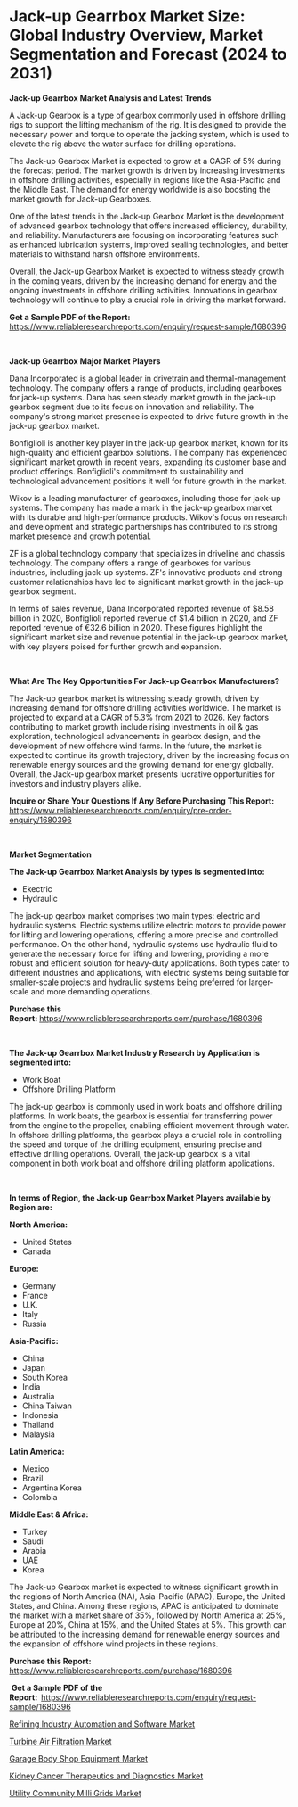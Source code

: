 <p><h1>Jack-up Gearrbox Market Size: Global Industry Overview, Market Segmentation and Forecast (2024 to 2031)</h1></p><p><strong>Jack-up Gearrbox Market Analysis and Latest Trends</strong></p>
<p><p>A Jack-up Gearbox is a type of gearbox commonly used in offshore drilling rigs to support the lifting mechanism of the rig. It is designed to provide the necessary power and torque to operate the jacking system, which is used to elevate the rig above the water surface for drilling operations.</p><p>The Jack-up Gearbox Market is expected to grow at a CAGR of 5% during the forecast period. The market growth is driven by increasing investments in offshore drilling activities, especially in regions like the Asia-Pacific and the Middle East. The demand for energy worldwide is also boosting the market growth for Jack-up Gearboxes.</p><p>One of the latest trends in the Jack-up Gearbox Market is the development of advanced gearbox technology that offers increased efficiency, durability, and reliability. Manufacturers are focusing on incorporating features such as enhanced lubrication systems, improved sealing technologies, and better materials to withstand harsh offshore environments.</p><p>Overall, the Jack-up Gearbox Market is expected to witness steady growth in the coming years, driven by the increasing demand for energy and the ongoing investments in offshore drilling activities. Innovations in gearbox technology will continue to play a crucial role in driving the market forward.</p></p>
<p><strong>Get a Sample PDF of the Report:&nbsp;</strong> <a href="https://www.reliableresearchreports.com/enquiry/request-sample/1680396">https://www.reliableresearchreports.com/enquiry/request-sample/1680396</a></p>
<p>&nbsp;</p>
<p><strong>Jack-up Gearrbox Major Market Players</strong></p>
<p><p>Dana Incorporated is a global leader in drivetrain and thermal-management technology. The company offers a range of products, including gearboxes for jack-up systems. Dana has seen steady market growth in the jack-up gearbox segment due to its focus on innovation and reliability. The company's strong market presence is expected to drive future growth in the jack-up gearbox market.</p><p>Bonfiglioli is another key player in the jack-up gearbox market, known for its high-quality and efficient gearbox solutions. The company has experienced significant market growth in recent years, expanding its customer base and product offerings. Bonfiglioli's commitment to sustainability and technological advancement positions it well for future growth in the market.</p><p>Wikov is a leading manufacturer of gearboxes, including those for jack-up systems. The company has made a mark in the jack-up gearbox market with its durable and high-performance products. Wikov's focus on research and development and strategic partnerships has contributed to its strong market presence and growth potential.</p><p>ZF is a global technology company that specializes in driveline and chassis technology. The company offers a range of gearboxes for various industries, including jack-up systems. ZF's innovative products and strong customer relationships have led to significant market growth in the jack-up gearbox segment.</p><p>In terms of sales revenue, Dana Incorporated reported revenue of $8.58 billion in 2020, Bonfiglioli reported revenue of $1.4 billion in 2020, and ZF reported revenue of €32.6 billion in 2020. These figures highlight the significant market size and revenue potential in the jack-up gearbox market, with key players poised for further growth and expansion.</p></p>
<p>&nbsp;</p>
<p><strong>What Are The Key Opportunities For Jack-up Gearrbox Manufacturers?</strong></p>
<p><p>The Jack-up gearbox market is witnessing steady growth, driven by increasing demand for offshore drilling activities worldwide. The market is projected to expand at a CAGR of 5.3% from 2021 to 2026. Key factors contributing to market growth include rising investments in oil & gas exploration, technological advancements in gearbox design, and the development of new offshore wind farms. In the future, the market is expected to continue its growth trajectory, driven by the increasing focus on renewable energy sources and the growing demand for energy globally. Overall, the Jack-up gearbox market presents lucrative opportunities for investors and industry players alike.</p></p>
<p><strong>Inquire or Share Your Questions If Any Before Purchasing This Report:</strong> <a href="https://www.reliableresearchreports.com/enquiry/pre-order-enquiry/1680396">https://www.reliableresearchreports.com/enquiry/pre-order-enquiry/1680396</a></p>
<p>&nbsp;</p>
<p><strong>Market Segmentation</strong></p>
<p><strong>The Jack-up Gearrbox Market Analysis by types is segmented into:</strong></p>
<p><ul><li>Ekectric</li><li>Hydraulic</li></ul></p>
<p><p>The jack-up gearbox market comprises two main types: electric and hydraulic systems. Electric systems utilize electric motors to provide power for lifting and lowering operations, offering a more precise and controlled performance. On the other hand, hydraulic systems use hydraulic fluid to generate the necessary force for lifting and lowering, providing a more robust and efficient solution for heavy-duty applications. Both types cater to different industries and applications, with electric systems being suitable for smaller-scale projects and hydraulic systems being preferred for larger-scale and more demanding operations.</p></p>
<p><strong>Purchase this Report:&nbsp;</strong><a href="https://www.reliableresearchreports.com/purchase/1680396">https://www.reliableresearchreports.com/purchase/1680396</a></p>
<p>&nbsp;</p>
<p><strong>The Jack-up Gearrbox Market Industry Research by Application is segmented into:</strong></p>
<p><ul><li>Work Boat</li><li>Offshore Drilling Platform</li></ul></p>
<p><p>The jack-up gearbox is commonly used in work boats and offshore drilling platforms. In work boats, the gearbox is essential for transferring power from the engine to the propeller, enabling efficient movement through water. In offshore drilling platforms, the gearbox plays a crucial role in controlling the speed and torque of the drilling equipment, ensuring precise and effective drilling operations. Overall, the jack-up gearbox is a vital component in both work boat and offshore drilling platform applications.</p></p>
<p>&nbsp;</p>
<p><strong>In terms of Region, the Jack-up Gearrbox Market Players available by Region are:</strong></p>
<p>
    <p> <strong> North America: </strong>
        <ul>
            <li>United States</li>
            <li>Canada</li>
        </ul>
        </p> 
    <p> <strong> Europe: </strong>
        <ul>
            <li>Germany</li>
            <li>France</li>
            <li>U.K.</li>
            <li>Italy</li>
            <li>Russia</li>
        </ul>
        </p> 
    <p> <strong> Asia-Pacific: </strong>
        <ul>
            <li>China</li>
            <li>Japan</li>
            <li>South Korea</li>
            <li>India</li>
            <li>Australia</li>
            <li>China Taiwan</li>
            <li>Indonesia</li>
            <li>Thailand</li>
            <li>Malaysia</li>
        </ul>
        </p> 
    <p> <strong> Latin America: </strong>
        <ul>
            <li>Mexico</li>
            <li>Brazil</li>
            <li>Argentina Korea</li>
            <li>Colombia</li>
        </ul>
        </p> 
    <p> <strong> Middle East & Africa: </strong>
        <ul>
            <li>Turkey</li>
            <li>Saudi</li>
            <li>Arabia</li>
            <li>UAE</li>
            <li>Korea</li>
        </ul>
    </p>
    </p>
<p><p>The Jack-up Gearbox market is expected to witness significant growth in the regions of North America (NA), Asia-Pacific (APAC), Europe, the United States, and China. Among these regions, APAC is anticipated to dominate the market with a market share of 35%, followed by North America at 25%, Europe at 20%, China at 15%, and the United States at 5%. This growth can be attributed to the increasing demand for renewable energy sources and the expansion of offshore wind projects in these regions.</p></p>
<p><strong>Purchase this Report: </strong><a href="https://www.reliableresearchreports.com/purchase/1680396">https://www.reliableresearchreports.com/purchase/1680396</a></p>
<p>&nbsp;<strong>Get a Sample PDF of the Report:&nbsp;&nbsp;</strong><a href="https://www.reliableresearchreports.com/enquiry/request-sample/1680396">https://www.reliableresearchreports.com/enquiry/request-sample/1680396</a></p>
<p><strong></strong></p>
<p><p><a href="https://medium.com/p/66ec2d214cd4/edit">Refining Industry Automation and Software Market</a></p><p><a href="https://medium.com/p/1fca25f82c85/edit">Turbine Air Filtration Market</a></p><p><a href="https://medium.com/p/bf7200a4e1db/edit">Garage Body Shop Equipment Market</a></p><p><a href="https://medium.com/p/6e4bf8fe6aa8/edit">Kidney Cancer Therapeutics and Diagnostics Market</a></p><p><a href="https://medium.com/p/7ba710a6407d/edit">Utility Community Milli Grids Market</a></p></p>